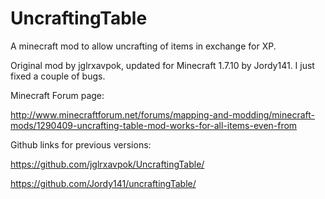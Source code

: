 UncraftingTable
===============

A minecraft mod to allow uncrafting of items in exchange for XP.

Original mod by jglrxavpok, updated for Minecraft 1.7.10 by Jordy141. I just fixed a couple of bugs.

Minecraft Forum page: 

http://www.minecraftforum.net/forums/mapping-and-modding/minecraft-mods/1290409-uncrafting-table-mod-works-for-all-items-even-from


Github links for previous versions:

https://github.com/jglrxavpok/UncraftingTable/

https://github.com/Jordy141/uncraftingTable/

